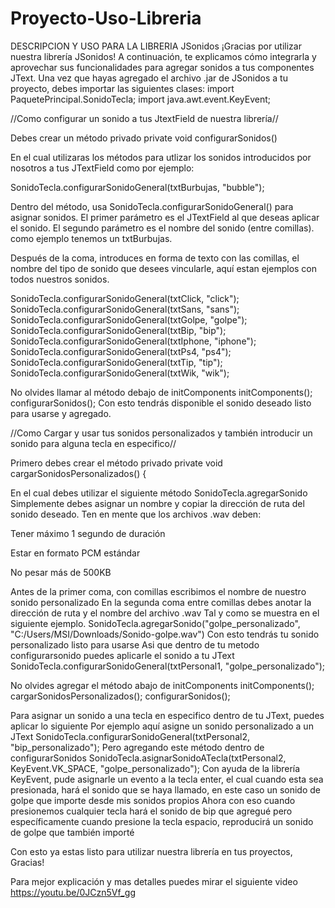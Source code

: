# Proyecto-Uso-Libreria
DESCRIPCION Y USO PARA LA LIBRERIA JSonidos
¡Gracias por utilizar nuestra librería JSonidos!
A continuación, te explicamos cómo integrarla y aprovechar sus funcionalidades para agregar sonidos a tus componentes JText.
Una vez que hayas agregado el archivo .jar de JSonidos a tu proyecto, debes importar las siguientes clases:
import PaquetePrincipal.SonidoTecla;
import java.awt.event.KeyEvent;

//Como configurar un sonido a tus JtextField de nuestra librería//

Debes crear un método privado 
private void configurarSonidos()

En el cual utilizaras los métodos para utlizar los sonidos introducidos por nosotros a tus JTextField
como por ejemplo:

SonidoTecla.configurarSonidoGeneral(txtBurbujas, "bubble");

Dentro del método, usa SonidoTecla.configurarSonidoGeneral() para asignar sonidos.
El primer parámetro es el JTextField al que deseas aplicar el sonido.
El segundo parámetro es el nombre del sonido (entre comillas).
como ejemplo tenemos un txtBurbujas.

Después de la coma, introduces en forma de texto con las comillas, el nombre del tipo de sonido que desees vincularle, aquí estan ejemplos
con todos nuestros sonidos.

SonidoTecla.configurarSonidoGeneral(txtClick, "click");
SonidoTecla.configurarSonidoGeneral(txtSans, "sans");
SonidoTecla.configurarSonidoGeneral(txtGolpe, "golpe");
SonidoTecla.configurarSonidoGeneral(txtBip, "bip");
SonidoTecla.configurarSonidoGeneral(txtIphone, "iphone");
SonidoTecla.configurarSonidoGeneral(txtPs4, "ps4");
SonidoTecla.configurarSonidoGeneral(txtTip, "tip");
SonidoTecla.configurarSonidoGeneral(txtWik, "wik");

No olvides llamar al método debajo de initComponents
initComponents();
configurarSonidos();
Con esto tendrás disponible el sonido deseado listo para usarse y agregado.

//Como Cargar y usar tus sonidos personalizados y también introducir un sonido para alguna tecla en especifico//

Primero debes crear el método privado
private void cargarSonidosPersonalizados() {

En el cual debes utilizar el siguiente método
 SonidoTecla.agregarSonido
Simplemente debes asignar un nombre y copiar la dirección de ruta del sonido deseado.
Ten en mente que los archivos .wav deben:

Tener máximo 1 segundo de duración

Estar en formato PCM estándar

No pesar más de 500KB

Antes de la primer coma, con comillas escribimos el nombre de nuestro sonido personalizado
En la segunda coma entre comillas debes anotar la dirección de ruta y el nombre del archivo .wav
Tal y como se muestra en el siguiente ejemplo.
SonidoTecla.agregarSonido("golpe_personalizado", "C:/Users/MSI/Downloads/Sonido-golpe.wav")
Con esto tendrás tu sonido personalizado listo para usarse
Asi que dentro de tu metodo configurarsonido puedes aplicarle el sonido a tu JText
SonidoTecla.configurarSonidoGeneral(txtPersonal1, "golpe_personalizado");

No olvides agregar el método abajo de initComponents
initComponents();
         cargarSonidosPersonalizados();
        configurarSonidos();

Para asignar un sonido a una tecla en especifico dentro de tu JText, puedes aplicar lo siguiente
Por ejemplo aquí asigne un sonido personalizado a un JText
SonidoTecla.configurarSonidoGeneral(txtPersonal2, "bip_personalizado");
Pero agregando este método dentro de configurarSonidos
 SonidoTecla.asignarSonidoATecla(txtPersonal2, KeyEvent.VK_SPACE, "golpe_personalizado");
Con ayuda de la librería KeyEvent, pude asignarle un evento a la tecla enter, el cual
cuando esta sea presionada, hará el sonido que se haya llamado, en este caso
un sonido de golpe que importe desde mis sonidos propios
Ahora con eso cuando presionemos cualquier tecla hará el sonido de bip que agregué pero
específicamente cuando presione la tecla espacio, reproducirá un sonido de golpe que también importé

Con esto ya estas listo para utilizar nuestra librería en tus proyectos, Gracias!

Para mejor explicación y mas detalles puedes mirar el siguiente video
https://youtu.be/0JCzn5Vf_gg
